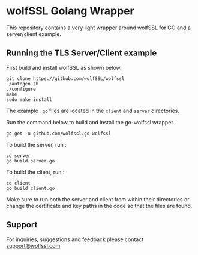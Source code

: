 # wolfSSL Golang Wrapper

This repository contains a very light wrapper around wolfSSL for GO and a server/client example. 

## Running the TLS Server/Client example

First build and install wolfSSL as shown below.

```
git clone https://github.com/wolfSSL/wolfssl
./autogen.sh
./configure
make
sudo make install
``` 

The example `.go` files are located in the `client` and `server` directories. 

Run the command below to build and install the go-wolfssl wrapper.
```
go get -u github.com/wolfssl/go-wolfssl 
```

To build the server, run :
```
cd server
go build server.go
```

To build the client, run :
```
cd client
go build client.go
```

Make sure to run both the server and client from within their directories or change the certificate and key paths in the code so that the files are found.

## Support

For inquiries, suggestions and feedback please contact support@wolfssl.com.
